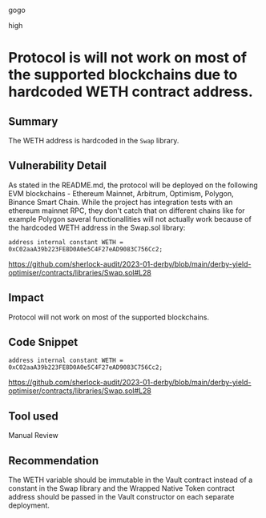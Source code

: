 gogo

high

# Protocol is will not work on most of the supported blockchains due to hardcoded WETH contract address.

## Summary

The WETH address is hardcoded in the `Swap` library.

## Vulnerability Detail

As stated in the README.md, the protocol will be deployed on the following EVM blockchains - Ethereum Mainnet, Arbitrum, Optimism, Polygon, Binance Smart Chain. While the project has integration tests with an ethereum mainnet RPC, they don't catch that on different chains like for example Polygon saveral functionallities will not actually work because of the hardcoded WETH address in the Swap.sol library:

```solidity
address internal constant WETH = 0xC02aaA39b223FE8D0A0e5C4F27eAD9083C756Cc2;
```
https://github.com/sherlock-audit/2023-01-derby/blob/main/derby-yield-optimiser/contracts/libraries/Swap.sol#L28

## Impact

Protocol will not work on most of the supported blockchains.

## Code Snippet

```solidity
address internal constant WETH = 0xC02aaA39b223FE8D0A0e5C4F27eAD9083C756Cc2;
```
https://github.com/sherlock-audit/2023-01-derby/blob/main/derby-yield-optimiser/contracts/libraries/Swap.sol#L28

## Tool used

Manual Review

## Recommendation

The WETH variable should be immutable in the Vault contract instead of a constant in the Swap library and the Wrapped Native Token contract address should be passed in the Vault constructor on each separate deployment.
